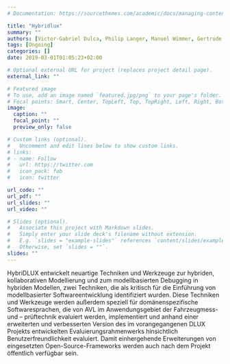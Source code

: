 ```yaml
---
# Documentation: https://sourcethemes.com/academic/docs/managing-content/

title: "Hybridlux"
summary: ""
authors: [Victor-Gabriel Dulca, Philip Langer, Manuel Wimmer, Gertrude Kappel]
tags: [Ongoing]
categories: []
date: 2019-03-01T01:05:23+02:00

# Optional external URL for project (replaces project detail page).
external_link: ""

# Featured image
# To use, add an image named `featured.jpg/png` to your page's folder.
# Focal points: Smart, Center, TopLeft, Top, TopRight, Left, Right, BottomLeft, Bottom, BottomRight.
image:
  caption: ""
  focal_point: ""
  preview_only: false

# Custom links (optional).
#   Uncomment and edit lines below to show custom links.
# links:
# - name: Follow
#   url: https://twitter.com
#   icon_pack: fab
#   icon: twitter

url_code: ""
url_pdf: ""
url_slides: ""
url_video: ""

# Slides (optional).
#   Associate this project with Markdown slides.
#   Simply enter your slide deck's filename without extension.
#   E.g. `slides = "example-slides"` references `content/slides/example-slides.md`.
#   Otherwise, set `slides = ""`.
slides: ""
---
```


HybriDLUX entwickelt neuartige Techniken und Werkzeuge zur hybriden, kollaborativen Modellierung und zum 
modellbasierten Debugging in hybriden Modellen, zwei Techniken, die als kritisch für die Einführung von modellbasierter 
Softwareentwicklung identifiziert wurden. Diese Techniken und Werkzeuge werden außerdem speziell für domänenspezifische 
Softwaresprachen, die von AVL im Anwendungsgebiet der Fahrzeugmess- und – prüftechnik evaluiert werden, implementiert 
und anhand einer erweiterten und verbesserten Version des im vorangegangenen DLUX Projekts entwickelten 
Evaluierungsrahmenwerks hinsichtlich Benutzerfreundlichkeit evaluiert. Damit einhergehende Erweiterungen von 
eingesetzten Open-Source-Frameworks werden auch nach dem Projekt öffentlich verfügbar sein.
